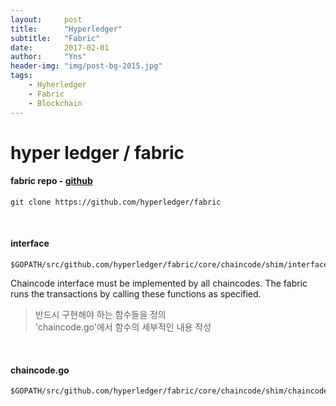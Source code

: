 ```yaml
---
layout:     post
title:      "Hyperledger"
subtitle:   "Fabric"
date:       2017-02-01
author:     "Yns"
header-img: "img/post-bg-2015.jpg"
tags:
    - Hyherledger
    - Fabric
    - Blockchain
---
```


# hyper ledger / fabric

#### fabric repo - [github](https://github.com/hyperledger/)
 
	git clone https://github.com/hyperledger/fabric  
    
 
#### interface  

	$GOPATH/src/github.com/hyperledger/fabric/core/chaincode/shim/interfaces.go  

Chaincode interface must be implemented by all chaincodes. The fabric runs the transactions by calling these functions as specified.    

>반드시 구현해야 하는 함수들을 정의  
>'chaincode.go'에서 함수의 세부적인 내용 작성
  
 
#### chaincode.go    

	$GOPATH/src/github.com/hyperledger/fabric/core/chaincode/shim/chaincode.go	
  
 



